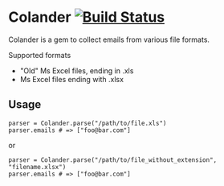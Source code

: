 Colander [![Build Status](https://secure.travis-ci.org/mynewsdesk/colander.png?branch=master)](http://travis-ci.org/mynewsdesk/colander)
==============
Colander is a gem to collect emails from various file formats.

Supported formats

  * "Old" Ms Excel files, ending in .xls
  * Ms Excel files ending with .xlsx

Usage
-----

    parser = Colander.parse("/path/to/file.xls")
    parser.emails # => ["foo@bar.com"]

or

    parser = Colander.parse("/path/to/file_without_extension", "filename.xlsx")
    parser.emails # => ["foo@bar.com"]

